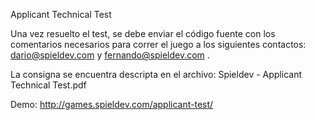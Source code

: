 Applicant Technical Test

Una vez resuelto el test, se debe enviar el código fuente con los comentarios necesarios para correr el
juego a los siguientes contactos: dario@spieldev.com y fernando@spieldev.com .

La consigna se encuentra descripta en el archivo: Spieldev - Applicant Technical Test.pdf

Demo: http://games.spieldev.com/applicant-test/
